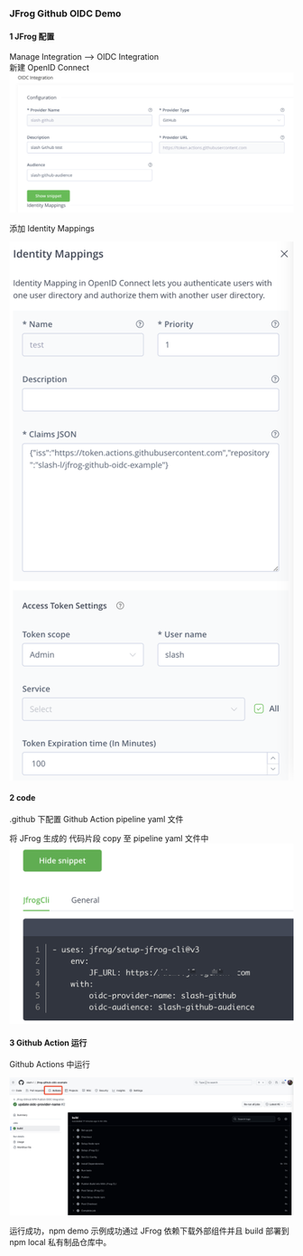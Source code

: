 ### JFrog Github OIDC Demo
#### 1 JFrog 配置
Manage Integration --> OIDC Integration  
新建 OpenID Connect
![alt text](images/openIDConnect.png)

添加 Identity Mappings

![alt text](images/identityMappings.png)

#### 2 code
.github 下配置 Github Action pipeline yaml 文件

将 JFrog 生成的 代码片段 copy 至 pipeline yaml 文件中
![alt text](images/snippet.png)

#### 3 Github Action 运行
Github Actions 中运行

![alt text](images/githubActions.png)

运行成功，npm demo 示例成功通过 JFrog 依赖下载外部组件并且 build 部署到 npm local 私有制品仓库中。


